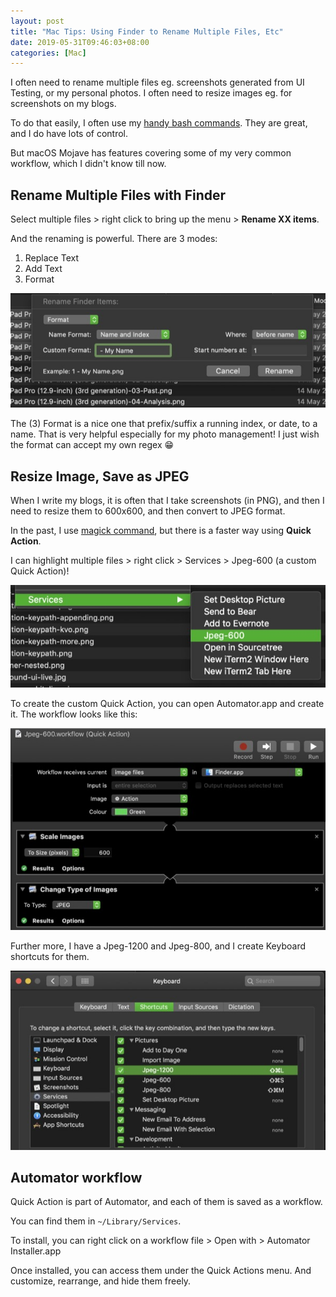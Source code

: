 ```yaml
---
layout: post
title: "Mac Tips: Using Finder to Rename Multiple Files, Etc"
date: 2019-05-31T09:46:03+08:00
categories: [Mac]
---
```


I often need to rename multiple files eg. screenshots generated from UI Testing, or my personal photos. I often need to resize images eg. for screenshots on my blogs.

To do that easily, I often use my [handy bash commands](/2017/01/02/handy-bash-commands/). They are great, and I do have lots of control.

But macOS Mojave has features covering some of my very common workflow, which I didn't know till now.

## Rename Multiple Files with Finder

Select multiple files > right click to bring up the menu > **Rename XX items**.

And the renaming is powerful. There are 3 modes:

1. Replace Text
2. Add Text
3. Format

![Finder Rename Panel](/images/finder-rename-files.jpg)

The (3) Format is a nice one that prefix/suffix a running index, or date, to a name. That is very helpful especially for my photo management! I just wish the format can accept my own regex 😁

## Resize Image, Save as JPEG

When I write my blogs, it is often that I take screenshots (in PNG), and then I need to resize them to 600x600, and then convert to JPEG format.

In the past, I use [magick command](/2017/01/02/handy-bash-commands/), but there is a faster way using **Quick Action**.

I can highlight multiple files > right click > Services > Jpeg-600 (a custom Quick Action)!

![Services Menu](/images/quick-action-menu.jpg)

To create the custom Quick Action, you can open Automator.app and create it. The workflow looks like this:

![Quick Action](/images/automator-quick-action.jpg)

Further more, I have a Jpeg-1200 and Jpeg-800, and I create Keyboard shortcuts for them.

![Keyboard Shortcuts](/images/keyboard-shortcuts-services.jpg)

## Automator workflow

Quick Action is part of Automator, and each of them is saved as a workflow.

You can find them in `~/Library/Services`.

To install, you can right click on a workflow file > Open with > Automator Installer.app

Once installed, you can access them under the Quick Actions menu. And customize, rearrange, and hide them freely.
